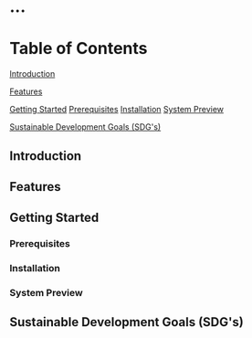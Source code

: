 # ...

# Table of Contents
  [Introduction](#introduction)
  
  [Features](#features)
  
  [Getting Started](#getting-started)  [Prerequisites](#prerequisites)  [Installation](#installation)  [System Preview](#system-preview)

  [Sustainable Development Goals (SDG's)](#sustainable-development-goal-(SDG's))

## Introduction

## Features

## Getting Started

### Prerequisites

### Installation

### System Preview

## Sustainable Development Goals (SDG's)
